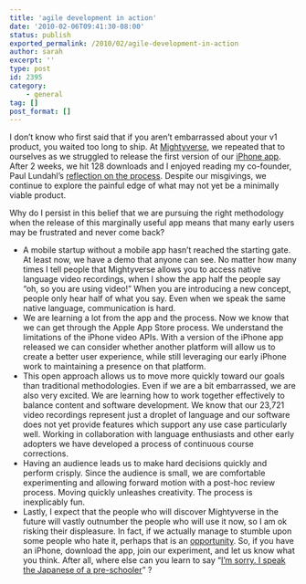 ```yaml
---
title: 'agile development in action'
date: '2010-02-06T09:41:30-08:00'
status: publish
exported_permalink: /2010/02/agile-development-in-action
author: sarah
excerpt: ''
type: post
id: 2395
category:
    - general
tag: []
post_format: []
---
```

I don’t know who first said that if you aren’t embarrassed about your v1 product, you waited too long to ship. At [Mightyverse](https://www.mightyverse.com), we repeated that to ourselves as we struggled to release the first version of our [iPhone app](http://itunes.apple.com/us/app/mightyverse/id345713026?mt=8). After 2 weeks, we hit 128 downloads and I enjoyed reading my co-founder, Paul Lundahl’s [reflection on the process](http://blog.mightyverse.com/2010/02/mightyverse-iphone-app-hits-128-downloads/). Despite our misgivings, we continue to explore the painful edge of what may not yet be a minimally viable product.

Why do I persist in this belief that we are pursuing the right methodology when the release of this marginally useful app means that many early users may be frustrated and never come back?

- A mobile startup without a mobile app hasn’t reached the starting gate. At least now, we have a demo that anyone can see. No matter how many times I tell people that Mightyverse allows you to access native language video recordings, when I show the app half the people say “oh, so you are using video!” When you are introducing a new concept, people only hear half of what you say. Even when we speak the same native language, communication is hard.
- We are learning a lot from the app and the process. Now we know that we can get through the Apple App Store process. We understand the limitations of the iPhone video APIs. With a version of the iPhone app released we can consider whether another platform will allow us to create a better user experience, while still leveraging our early iPhone work to maintaining a presence on that platform.
- This open approach allows us to move more quickly toward our goals than traditional methodologies. Even if we are a bit embarrassed, we are also very excited. We are learning how to work together effectively to balance content and software development. We know that our 23,721 video recordings represent just a droplet of language and our software does not yet provide features which support any use case particularly well. Working in collaboration with language enthusiasts and other early adopters we have developed a process of continuous course corrections.
- Having an audience leads us to make hard decisions quickly and perform crisply. Since the audience is small, we are comfortable experimenting and allowing forward motion with a post-hoc review process. Moving quickly unleashes creativity. The process is inexplicably fun.
- Lastly, I expect that the people who will discover Mightyverse in the future will vastly outnumber the people who will use it now, so I am ok risking their displeasure. In fact, if we actually manage to stumble upon some people who hate it, perhaps that is an [opportunity](http://500hats.typepad.com/500blogs/2010/02/with-apologies-to-kathy-sierra.html).
So, if you have an iPhone, download the app, join our experiment, and let us know what you think. After all, where else can you learn to say “[I’m sorry. I speak the Japanese of a pre-schooler](https://www.mightyverse.com/media/62d26c96-5955-46f5-89ab-18e98db7755c)” ?